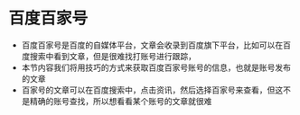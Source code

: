 # 百度百家号

+ 百度百家号是百度的自媒体平台，文章会收录到百度旗下平台，比如可以在百度搜索中看到文章，但是很难找打账号进行跟踪，
+ 本节内容我们将用技巧的方式来获取百度百家号账号的信息，也就是账号发布的文章
+ 百家号的文章可以在百度搜索中，点击资讯，然后选择百家号来查看，但这不是精确的账号查找，所以想看看某个账号的文章就很难
